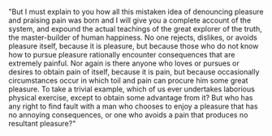 "But I must explain to you how all this mistaken idea of denouncing 
pleasure and praising pain was born and I will give you a complete 
account of the system, and expound the actual teachings of the great
explorer of the truth, the master-builder of human happiness. No one 
rejects, dislikes, or avoids pleasure itself, because it is pleasure, 
but because those who do not know how to pursue pleasure rationally 
encounter consequences that are extremely painful. Nor again is there 
anyone who loves or pursues or desires to obtain pain of itself, 
because it is pain, but because occasionally circumstances occur in 
which toil and pain can procure him some great pleasure. To take a 
trivial example, which of us ever undertakes laborious physical 
exercise, except to obtain some advantage from it? But who has any 
right to find fault with a man who chooses to enjoy a pleasure that 
has no annoying consequences, or one who avoids a pain that produces 
no resultant pleasure?"
